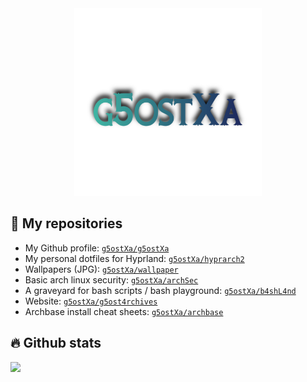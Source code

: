 <div align="center">
    <img src="/assets/g5ostxa.png" width="300" height="300"/>
</div>

## 👻 My repositories
- My Github profile: [`g5ostXa/g5ostXa`](https://github.com/g5ostXa/g5ostXa)
- My personal dotfiles for Hyprland: [`g5ostXa/hyprarch2`](https://github.com/g5ostXa/hyprarch2)
- Wallpapers (JPG): [`g5ostXa/wallpaper`](https://github.com/g5ostXa/wallpaper)
- Basic arch linux security: [`g5ostXa/archSec`](https://github.com/g5ostXa/archSec)
- A graveyard for bash scripts / bash playground: [`g5ostXa/b4shL4nd`](https://github.com/g5ostXa/b4shL4nd)
- Website: [`g5ostXa/g5ost4rchives`](https://github.com/g5ostXa/g5ost4rchives)
- Archbase install cheat sheets: [`g5ostXa/archbase`](https://github.com/g5ostXa/archbase)

## 🔥 Github stats
<img src="https://github-readme-stats.vercel.app/api?username=g5ostXa&show_icons=true&theme=tokyonight"/>
